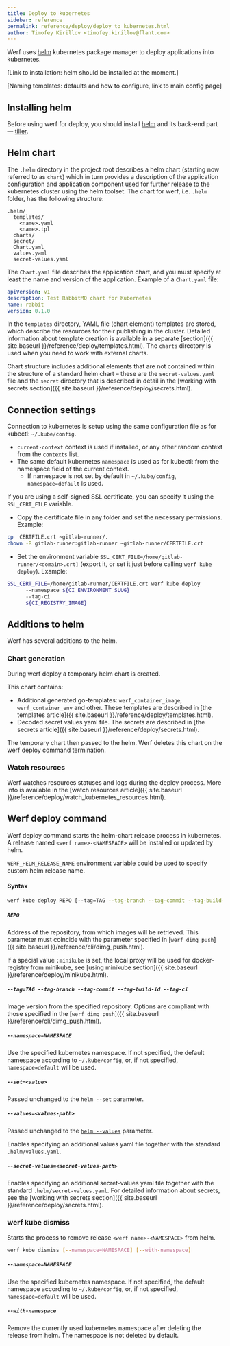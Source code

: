 ```yaml
---
title: Deploy to kubernetes
sidebar: reference
permalink: reference/deploy/deploy_to_kubernetes.html
author: Timofey Kirillov <timofey.kirillov@flant.com>
---
```


Werf uses [helm](https://helm.sh/) kubernetes package manager to deploy applications into kubernetes.

[Link to installation: helm should be installed at the moment.]

[Naming templates: defaults and how to configure, link to main config page]

## Installing helm

Before using werf for deploy, you should install [helm](https://docs.helm.sh/using_helm/#installing-helm) and its back-end part — [tiller](https://docs.helm.sh/using_helm/#installing-tiller).

## Helm chart

The `.helm` directory in the project root describes a helm chart (starting now referred to as `chart`) which in turn provides a description of the application configuration and application component used for further release to the kubernetes cluster using the helm toolset. The chart for werf, i.e. `.helm` folder, has the following structure:

```
.helm/
  templates/
    <name>.yaml
    <name>.tpl
  charts/
  secret/
  Chart.yaml
  values.yaml
  secret-values.yaml
```

The `Chart.yaml` file describes the application chart, and you must specify at least the name and version of the application. Example of a `Chart.yaml` file:


```yaml
apiVersion: v1
description: Test RabbitMQ chart for Kubernetes
name: rabbit
version: 0.1.0
```

In the `templates` directory, YAML file (chart element) templates are stored, which describe the resources for their publishing in the cluster. Detailed information about template creation is available in a separate [section]({{ site.baseurl }}/reference/deploy/templates.html). The `charts` directory is used when you need to work with external charts.

Chart structure includes additional elements that are not contained within the structure of a standard helm chart – these are the `secret-values.yaml` file and the `secret` directory that is described in detail in the [working with secrets section]({{ site.baseurl }}/reference/deploy/secrets.html).

## Connection settings

Connection to kubernetes is setup using the same configuration file as for kubectl: `~/.kube/config`.

* `current-context` context is used if installed, or any other random context from the `contexts` list.
* The same default kubernetes `namespace` is used as for kubectl: from the namespace field of the current context.
  * If namespace is not set by default in `~/.kube/config`, `namespace=default` is used.

If you are using a self-signed SSL certificate, you can specify it using the `SSL_CERT_FILE` variable.
* Copy the certificate file in any folder and set the necessary permissions. Example:
```bash
cp  CERTFILE.crt ~gitlab-runner/.
chown -R gitlab-runner:gitlab-runner ~gitlab-runner/CERTFILE.crt
```

* Set the environment variable `SSL_CERT_FILE=/home/gitlab-runner/<domain>.crt]` (export it, or set it just before calling `werf kube deploy`). Example:
```bash
SSL_CERT_FILE=/home/gitlab-runner/CERTFILE.crt werf kube deploy
      --namespace ${CI_ENVIRONMENT_SLUG}
      --tag-ci
      ${CI_REGISTRY_IMAGE}
```

## Additions to helm

Werf has several additions to the helm.

### Chart generation

During werf deploy a temporary helm chart is created.

This chart contains:

* Additional generated go-templates: `werf_container_image`, `werf_container_env` and other. These templates are described in [the templates article]({{ site.baseurl }}/reference/deploy/templates.html).
* Decoded secret values yaml file. The secrets are described in [the secrets article]({{ site.baseurl }}/reference/deploy/secrets.html).

The temporary chart then passed to the helm. Werf deletes this chart on the werf deploy command termination.

### Watch resources

Werf watches resources statuses and logs during the deploy process. More info is available in the [watch resources article]({{ site.baseurl }}/reference/deploy/watch_kubernetes_resources.html).

## Werf deploy command

Werf deploy command starts the helm-chart release process in kubernetes. A release named `<werf name>-<NAMESPACE>` will be installed or updated by helm.

`WERF_HELM_RELEASE_NAME` environment variable could be used to specify custom helm release name.

#### Syntax

```bash
werf kube deploy REPO [--tag=TAG --tag-branch --tag-commit --tag-build-id --tag-ci] [--namespace=NAMESPACE] [--set=<value>] [--values=<values-path>] [--secret-values=<secret-values-path>]
```

##### `REPO`

Address of the repository, from which images will be retrieved. This parameter must coincide with the parameter specified in [`werf dimg push`]({{ site.baseurl }}/reference/cli/dimg_push.html).

If a special value `:minikube` is set, the local proxy will be used for docker-registry from minikube, see [using minikube section]({{ site.baseurl }}/reference/deploy/minikube.html).

##### `--tag=TAG --tag-branch --tag-commit --tag-build-id --tag-ci`

Image version from the specified repository. Options are compliant with those specified in the [`werf dimg push`]({{ site.baseurl }}/reference/cli/dimg_push.html).

##### `--namespace=NAMESPACE`

Use the specified kubernetes namespace. If not specified, the default namespace according to `~/.kube/config`, or, if not specified, `namespace=default` will be used.

##### `--set=<value>`

Passed unchanged to the `helm --set` parameter.

##### `--values=<values-path>`

Passed unchanged to the [`helm --values`](https://github.com/kubernetes/helm/blob/master/docs/chart_template_guide/values_files.md#values-files) parameter.

Enables specifying an additional values yaml file together with the standard `.helm/values.yaml`.

##### `--secret-values=<secret-values-path>`

Enables specifying an additional secret-values yaml file together with the standard `.helm/secret-values.yaml`. For detailed information about secrets, see the [working with secrets section]({{ site.baseurl }}/reference/deploy/secrets.html).

### werf kube dismiss

Starts the process to remove release `<werf name>-<NAMESPACE>` from helm.

```bash
werf kube dismiss [--namespace=NAMESPACE] [--with-namespace]
```

##### `--namespace=NAMESPACE`

Use the specified kubernetes namespace. If not specified, the default namespace according to `~/.kube/config`, or, if not specified, `namespace=default` will be used.

##### `--with-namespace`

Remove the currently used kubernetes namespace after deleting the release from helm. The namespace is not deleted by default.
